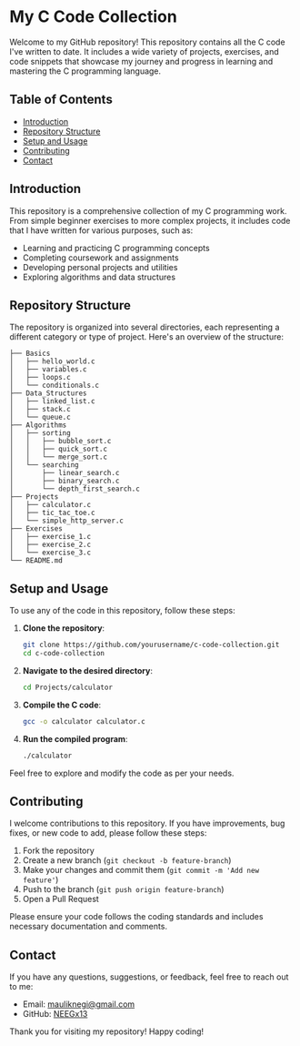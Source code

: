 # My C Code Collection

Welcome to my GitHub repository! This repository contains all the C code I've written to date. It includes a wide variety of projects, exercises, and code snippets that showcase my journey and progress in learning and mastering the C programming language.

## Table of Contents

- [Introduction](#introduction)
- [Repository Structure](#repository-structure)
- [Setup and Usage](#setup-and-usage)
- [Contributing](#contributing)
- [Contact](#contact)

## Introduction

This repository is a comprehensive collection of my C programming work. From simple beginner exercises to more complex projects, it includes code that I have written for various purposes, such as:

- Learning and practicing C programming concepts
- Completing coursework and assignments
- Developing personal projects and utilities
- Exploring algorithms and data structures

## Repository Structure

The repository is organized into several directories, each representing a different category or type of project. Here's an overview of the structure:

```
├── Basics
│   ├── hello_world.c
│   ├── variables.c
│   ├── loops.c
│   └── conditionals.c
├── Data_Structures
│   ├── linked_list.c
│   ├── stack.c
│   └── queue.c
├── Algorithms
│   ├── sorting
│   │   ├── bubble_sort.c
│   │   ├── quick_sort.c
│   │   └── merge_sort.c
│   └── searching
│       ├── linear_search.c
│       ├── binary_search.c
│       └── depth_first_search.c
├── Projects
│   ├── calculator.c
│   ├── tic_tac_toe.c
│   └── simple_http_server.c
├── Exercises
│   ├── exercise_1.c
│   ├── exercise_2.c
│   └── exercise_3.c
└── README.md
```

## Setup and Usage

To use any of the code in this repository, follow these steps:

1. **Clone the repository**:
    ```sh
    git clone https://github.com/yourusername/c-code-collection.git
    cd c-code-collection
    ```

2. **Navigate to the desired directory**:
    ```sh
    cd Projects/calculator
    ```

3. **Compile the C code**:
    ```sh
    gcc -o calculator calculator.c
    ```

4. **Run the compiled program**:
    ```sh
    ./calculator
    ```

Feel free to explore and modify the code as per your needs.

## Contributing

I welcome contributions to this repository. If you have improvements, bug fixes, or new code to add, please follow these steps:

1. Fork the repository
2. Create a new branch (`git checkout -b feature-branch`)
3. Make your changes and commit them (`git commit -m 'Add new feature'`)
4. Push to the branch (`git push origin feature-branch`)
5. Open a Pull Request

Please ensure your code follows the coding standards and includes necessary documentation and comments.

## Contact

If you have any questions, suggestions, or feedback, feel free to reach out to me:

- Email: [mauliknegi@gmail.com](mailto:mauliknegi@gmail.com)
- GitHub: [NEEGx13](https://github.com/yourusername)

Thank you for visiting my repository! Happy coding!
